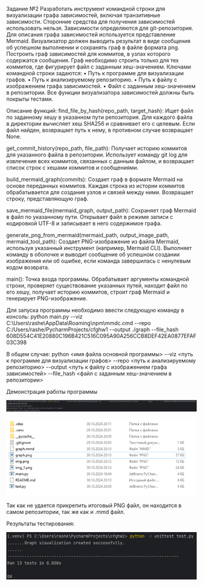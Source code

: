 Задание №2
Разработать инструмент командной строки для визуализации графа
зависимостей, включая транзитивные зависимости. Сторонние средства для
получения зависимостей использовать нельзя.
Зависимости определяются для git-репозитория. Для описания графа
зависимостей используется представление Mermaid. Визуализатор должен
выводить результат в виде сообщения об успешном выполнении и сохранять граф
в файле формата png.
Построить граф зависимостей для коммитов, в узлах которого содержатся
сообщения. Граф необходимо строить только для тех коммитов, где фигурирует
файл с заданным хеш-значением.
Ключами командной строки задаются:
• Путь к программе для визуализации графов.
• Путь к анализируемому репозиторию.
• Путь к файлу с изображением графа зависимостей.
• Файл с заданным хеш-значением в репозитории.
Все функции визуализатора зависимостей должны быть покрыты тестами.

Описание функций:
find_file_by_hash(repo_path, target_hash):
Ищет файл по заданному хешу в указанном пути репозитория. 
Для каждого файла в директории вычисляет хеш SHA256 и сравнивает его с целевым. 
Если файл найден, возвращает путь к нему, в противном случае возвращает None.

get_commit_history(repo_path, file_path):
Получает историю коммитов для указанного файла в репозитории. 
Использует команду git log для извлечения всех коммитов, связанных с данным файлом, 
и возвращает список строк с хешами коммитов и сообщениями.

build_mermaid_graph(commits):
Создает граф в формате Mermaid на основе переданных коммитов. 
Каждая строка из истории коммитов обрабатывается для создания узлов и связей между ними. 
Возвращает строку, представляющую граф.

save_mermaid_file(mermaid_graph, output_path):
Сохраняет граф Mermaid в файл по указанному пути. 
Открывает файл в режиме записи с кодировкой UTF-8 и записывает в него содержимое графа.

generate_png_from_mermaid(mermaid_path, output_image_path, mermaid_tool_path):
Создает PNG-изображение из файла Mermaid, используя указанный инструмент (например, Mermaid CLI). 
Выполняет команду в оболочке и выводит сообщение об успешном создании изображения или об ошибке, 
если команда завершилась с ненулевым кодом возврата.

main():
Точка входа программы. Обрабатывает аргументы командной строки, проверяет существование указанных путей, 
находит файл по его хешу, получает историю коммитов, строит граф Mermaid и генерирует PNG-изображение.

Для запуска программы необходимо ввести следующую команду в консоль:
python main.py --viz C:\Users\rashe\AppData\Roaming\npm\mmdc.cmd --repo C:/Users/rashe/PycharmProjects/cfghw1 --output ./graph --file_hash 608D554C41E20880C196B421C516C095A90A256CCB8DEF42EA0877EFAF03C398

В общем случае:
python <имя файла основной программы> --viz <путь к программе для визуализации графов> --repo <путь к анализируемому репозиторию> --output <путь к файлу с изображением графа зависимостей> --file_hash <файл с заданным хеш-значением в репозитории>

Демонстрация работы программы

![img_1.png](img_1.png)

![img_2.png](img_2.png)

Так как не удается прикрепить итоговый PNG файл, он находится в самом репозитории, так же как и .mmd файл.

Результаты тестирования:

![img.png](img.png)